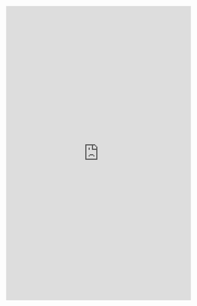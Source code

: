 <iframe class="repl" width="100%" height="800px" frameborder="0" src="https://repl.it/@azablan/mindPsAndQs?lite=true"></iframe>
